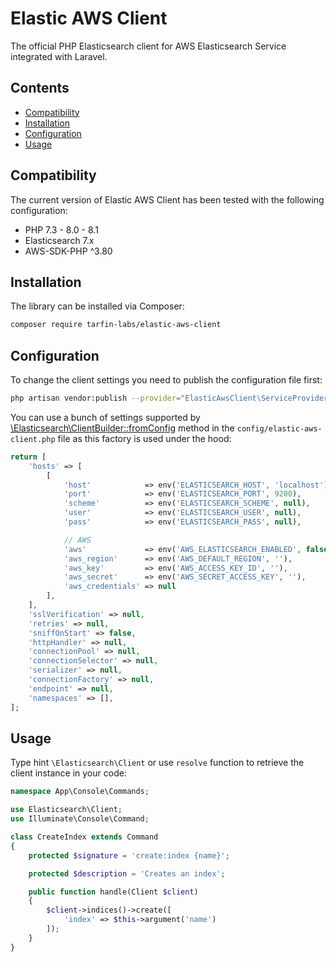 # Elastic AWS Client

The official PHP Elasticsearch client for AWS Elasticsearch Service integrated with Laravel.

## Contents

* [Compatibility](#compatibility)
* [Installation](#installation) 
* [Configuration](#configuration)
* [Usage](#usage)

## Compatibility

The current version of Elastic AWS Client has been tested with the following configuration:

* PHP 7.3 - 8.0 - 8.1
* Elasticsearch 7.x
* AWS-SDK-PHP ^3.80

## Installation

The library can be installed via Composer:

```bash
composer require tarfin-labs/elastic-aws-client
```

## Configuration

To change the client settings you need to publish the configuration file first:

```bash
php artisan vendor:publish --provider="ElasticAwsClient\ServiceProvider"
```

You can use a bunch of settings supported by [\Elasticsearch\ClientBuilder::fromConfig](https://www.elastic.co/guide/en/elasticsearch/client/php-api/current/configuration.html#_building_the_client_from_a_configuration_hash)
method in the `config/elastic-aws-client.php` file as this factory is used under the hood:

```php
return [
    'hosts' => [
        [
            'host'            => env('ELASTICSEARCH_HOST', 'localhost'),
            'port'            => env('ELASTICSEARCH_PORT', 9200),
            'scheme'          => env('ELASTICSEARCH_SCHEME', null),
            'user'            => env('ELASTICSEARCH_USER', null),
            'pass'            => env('ELASTICSEARCH_PASS', null),

            // AWS
            'aws'             => env('AWS_ELASTICSEARCH_ENABLED', false),
            'aws_region'      => env('AWS_DEFAULT_REGION', ''),
            'aws_key'         => env('AWS_ACCESS_KEY_ID', ''),
            'aws_secret'      => env('AWS_SECRET_ACCESS_KEY', ''),
            'aws_credentials' => null
        ],
    ],
    'sslVerification' => null,
    'retries' => null,
    'sniffOnStart' => false,
    'httpHandler' => null,
    'connectionPool' => null,
    'connectionSelector' => null,
    'serializer' => null,
    'connectionFactory' => null,
    'endpoint' => null,
    'namespaces' => [],
];
``` 

## Usage

Type hint `\Elasticsearch\Client` or use `resolve` function to retrieve the client instance in your code:

```php
namespace App\Console\Commands;

use Elasticsearch\Client;
use Illuminate\Console\Command;

class CreateIndex extends Command
{
    protected $signature = 'create:index {name}';

    protected $description = 'Creates an index';

    public function handle(Client $client)
    {
        $client->indices()->create([
            'index' => $this->argument('name')
        ]);
    }
}
```

